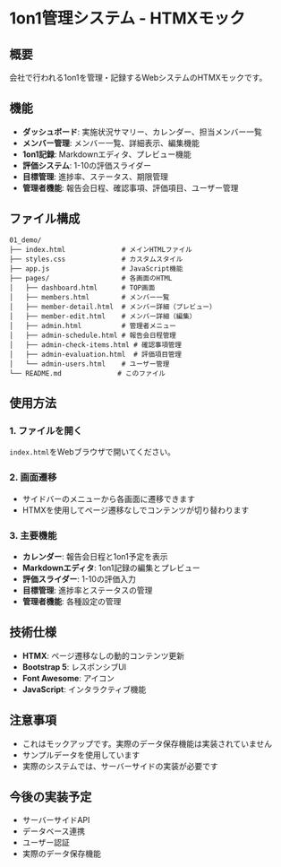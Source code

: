 # 1on1管理システム - HTMXモック

## 概要
会社で行われる1on1を管理・記録するWebシステムのHTMXモックです。

## 機能
- **ダッシュボード**: 実施状況サマリー、カレンダー、担当メンバー一覧
- **メンバー管理**: メンバー一覧、詳細表示、編集機能
- **1on1記録**: Markdownエディタ、プレビュー機能
- **評価システム**: 1-10の評価スライダー
- **目標管理**: 進捗率、ステータス、期限管理
- **管理者機能**: 報告会日程、確認事項、評価項目、ユーザー管理

## ファイル構成
```
01_demo/
├── index.html              # メインHTMLファイル
├── styles.css              # カスタムスタイル
├── app.js                  # JavaScript機能
├── pages/                  # 各画面のHTML
│   ├── dashboard.html      # TOP画面
│   ├── members.html        # メンバー一覧
│   ├── member-detail.html  # メンバー詳細（プレビュー）
│   ├── member-edit.html    # メンバー詳細（編集）
│   ├── admin.html          # 管理者メニュー
│   ├── admin-schedule.html # 報告会日程管理
│   ├── admin-check-items.html # 確認事項管理
│   ├── admin-evaluation.html  # 評価項目管理
│   └── admin-users.html    # ユーザー管理
└── README.md              # このファイル
```

## 使用方法

### 1. ファイルを開く
`index.html`をWebブラウザで開いてください。

### 2. 画面遷移
- サイドバーのメニューから各画面に遷移できます
- HTMXを使用してページ遷移なしでコンテンツが切り替わります

### 3. 主要機能
- **カレンダー**: 報告会日程と1on1予定を表示
- **Markdownエディタ**: 1on1記録の編集とプレビュー
- **評価スライダー**: 1-10の評価入力
- **目標管理**: 進捗率とステータスの管理
- **管理者機能**: 各種設定の管理

## 技術仕様
- **HTMX**: ページ遷移なしの動的コンテンツ更新
- **Bootstrap 5**: レスポンシブUI
- **Font Awesome**: アイコン
- **JavaScript**: インタラクティブ機能

## 注意事項
- これはモックアップです。実際のデータ保存機能は実装されていません
- サンプルデータを使用しています
- 実際のシステムでは、サーバーサイドの実装が必要です

## 今後の実装予定
- サーバーサイドAPI
- データベース連携
- ユーザー認証
- 実際のデータ保存機能
